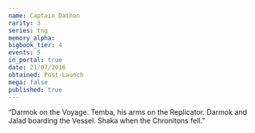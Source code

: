 ```yaml
---
name: Captain Dathon
rarity: 3
series: tng
memory_alpha:
bigbook_tier: 4
events: 5
in_portal: true
date: 21/07/2016
obtained: Post-Launch
mega: false
published: true
---
```


“Darmok on the Voyage. Temba, his arms on the Replicator. Darmok and Jalad boarding the Vessel. Shaka when the Chronitons fell.”
